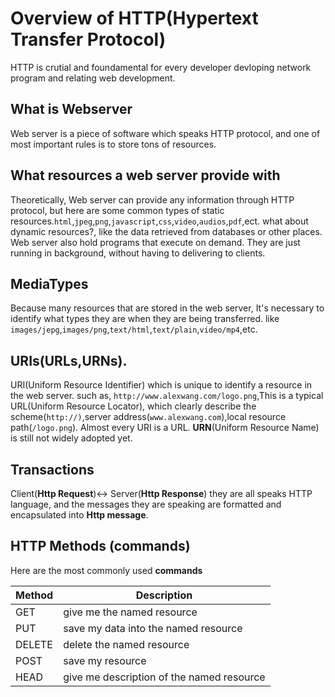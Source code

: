 # Overview of HTTP(Hypertext Transfer Protocol)

HTTP is crutial and foundamental for every developer devloping network program and relating web development.

## What is Webserver
Web server is a piece of software which speaks HTTP protocol, and one of most important rules is to store tons of resources.
## What resources a web server provide with
Theoretically, Web server can provide any information through HTTP protocol, but here are some common types of static resources.`html`,`jpeg`,`png`,`javascript`,`css`,`video`,`audios`,`pdf`,ect. what about dynamic resources?, like the data retrieved from databases or other places. Web server also hold programs that execute on demand. They are just  running in background, without having to delivering to clients. 

## MediaTypes

Because many resources that are stored in the web server, It's necessary to identify what types they are when they are being transferred.
like `images/jepg`,`images/png`,`text/html`,`text/plain`,`video/mp4`,etc.

## URIs(URLs,URNs).

URI(Uniform Resource Identifier) which is unique to identify a resource in the web server. such as, `http://www.alexwang.com/logo.png`,This is a typical URL(Uniform Resource Locator), which clearly describe the scheme(`http://)`,server address(`www.alexwang.com`),local resource path(`/logo.png`). Almost every URI is a URL. **URN**(Uniform Resource Name) is still not widely adopted yet.

## Transactions
Client(**Http Request**)<-> Server(**Http Response**) they are all speaks HTTP language, and the messages they are speaking are formatted and encapsulated into **Http message**.

## HTTP Methods (commands)

Here are the most commonly used **commands**

| Method | Description |
| -- | -- |
| GET | give me the named resource |
| PUT | save my data into the named resource |
| DELETE | delete the named resource |
| POST | save my resource  |
| HEAD | give me description of the named resource  |






